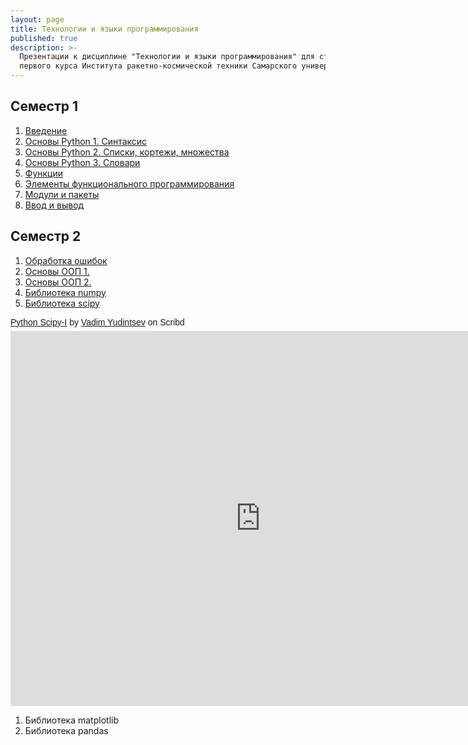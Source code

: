 ```yaml
---
layout: page
title: Технологии и языки программирования
published: true
description: >-
  Презентации к дисциплине "Технологии и языки программирования" для студентов
  первого курса Института ракетно-космической техники Самарского университета.
---
```


## Семестр 1

1. [Введение](https://drive.google.com/open?id=0B8W8o1Z482f6d1lzbGxDNDlybVU)
1. [Основы Python 1. Синтаксис](https://drive.google.com/open?id=0B8W8o1Z482f6WmtVaGhGRm5nT1E)
1. [Основы Python 2. Списки, кортежи, множества](https://drive.google.com/open?id=0B8W8o1Z482f6VENZQmNsZHBSV1U)
1. [Основы Python 3. Словари](https://drive.google.com/file/d/1FnPa2vEMksex8Hi_tkq8HeP1pVTkRtYW/view?usp=sharing)
1. [Функции](https://drive.google.com/open?id=0B8W8o1Z482f6NXFxRXFWMjY1eTA)
1. [Элементы функционального программирования](https://drive.google.com/open?id=1pzVSNjzYdzCc3pUiD3LDEXrCfSLl6vay)
1. [Модули и пакеты](https://drive.google.com/open?id=1jjqi83OjRrvt7aWhJvScOztmkCTd7ALV)
1. [Ввод и вывод](https://drive.google.com/open?id=1Hn7MAXuZ8QQZaS50XmmnXKGqTS8BCqgv)

## Семестр 2

1. [Обработка ошибок](https://drive.google.com/open?id=1WW-7AaxddKwNeXIayoGS7i_d52044XwE)
1. [Основы ООП 1.](https://drive.google.com/open?id=1fTFh8oqlxZq8sIM3TX7gGzDcRhRf6BA0)
1. [Основы ООП 2.](https://drive.google.com/open?id=14FiN_xQJ9wt3JT-9eK2pH5bMclVKBcuh)
1. [Библиотека numpy](https://drive.google.com/file/d/1YQysF89HK5c_cI6A-EwdsqPIC0ZcdWj7/view?usp=sharing)
1. [Библиотека scipy](https://drive.google.com/file/d/1yLo0EQbdrXXM-SkNfeKSRnGr5raor4DV/view?usp=sharing)

<p  style=" margin: 12px auto 6px auto; font-family: Helvetica,Arial,Sans-serif; font-style: normal; font-variant: normal; font-weight: normal; font-size: 14px; line-height: normal; font-size-adjust: none; font-stretch: normal; -x-system-font: none; display: block;">   <a title="View Python Scipy-I on Scribd" href="https://www.scribd.com/document/376399315/Python-Scipy-I#from_embed"  style="text-decoration: underline;" >Python Scipy-I</a> by <a title="View Vadim Yudintsev's profile on Scribd" href="https://ru.scribd.com/user/402997825/Vadim-Yudintsev#from_embed"  style="text-decoration: underline;" >Vadim Yudintsev</a> on Scribd</p><iframe class="scribd_iframe_embed" title="Python Scipy-I" src="https://www.scribd.com/embeds/376399315/content?start_page=1&view_mode=slideshow&access_key=key-cedFPbBVcQJczyQ0mnby&show_recommendations=true" data-auto-height="true" data-aspect-ratio="1.331360946745562" scrolling="no" id="doc_88904" width="800" height="600" frameborder="0"></iframe><script type="text/javascript">(function() { var scribd = document.createElement("script"); scribd.type = "text/javascript"; scribd.async = true; scribd.src = "https://www.scribd.com/javascripts/embed_code/inject.js"; var s = document.getElementsByTagName("script")[0]; s.parentNode.insertBefore(scribd, s); })();</script>

1. Библиотека matplotlib
1. Библиотека pandas
